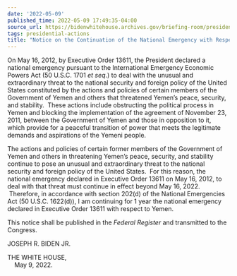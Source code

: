 ```yaml
---
date: '2022-05-09'
published_time: 2022-05-09 17:49:35-04:00
source_url: https://bidenwhitehouse.archives.gov/briefing-room/presidential-actions/2022/05/09/notice-on-the-continuation-of-the-national-emergency-with-respect-to-yemen-2/
tags: presidential-actions
title: "Notice on the Continuation of the National Emergency with Respect to\_Yemen"
---
```

 
On May 16, 2012, by Executive Order 13611, the President declared a
national emergency pursuant to the International Emergency Economic
Powers Act (50 U.S.C. 1701 *et seq*.) to deal with the unusual and
extraordinary threat to the national security and foreign policy of the
United States constituted by the actions and policies of certain members
of the Government of Yemen and others that threatened Yemen’s peace,
security, and stability.  These actions include obstructing the
political process in Yemen and blocking the implementation of the
agreement of November 23, 2011, between the Government of Yemen and
those in opposition to it, which provide for a peaceful transition of
power that meets the legitimate demands and aspirations of the Yemeni
people.

The actions and policies of certain former members of the Government of
Yemen and others in threatening Yemen’s peace, security, and stability
continue to pose an unusual and extraordinary threat to the national
security and foreign policy of the United States.  For this reason, the
national emergency declared in Executive Order 13611 on May 16, 2012, to
deal with that threat must continue in effect beyond May 16, 2022.
 Therefore, in accordance with section 202(d) of the National
Emergencies Act (50 U.S.C. 1622(d)), I am continuing for 1 year the
national emergency declared in Executive Order 13611 with respect to
Yemen.

This notice shall be published in the *Federal Register* and transmitted
to the Congress.

JOSEPH R. BIDEN JR.

THE WHITE HOUSE,  
    May 9, 2022.
